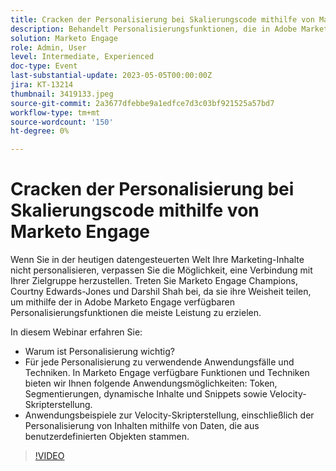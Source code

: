```yaml
---
title: Cracken der Personalisierung bei Skalierungscode mithilfe von Marketo Engage
description: Behandelt Personalisierungsfunktionen, die in Adobe Marketo Engage verfügbar sind; Token, Segmentierungen, dynamische Inhalte und Snippets sowie Velocity-Skripterstellung.  Anwendungsbeispiele zur Velocity-Skripterstellung, einschließlich der Personalisierung von Inhalten mithilfe von Daten, die aus benutzerdefinierten Objekten stammen.
solution: Marketo Engage
role: Admin, User
level: Intermediate, Experienced
doc-type: Event
last-substantial-update: 2023-05-05T00:00:00Z
jira: KT-13214
thumbnail: 3419133.jpeg
source-git-commit: 2a3677dfebbe9a1edfce7d3c03bf921525a57bd7
workflow-type: tm+mt
source-wordcount: '150'
ht-degree: 0%

---
```



# Cracken der Personalisierung bei Skalierungscode mithilfe von Marketo Engage

Wenn Sie in der heutigen datengesteuerten Welt Ihre Marketing-Inhalte nicht personalisieren, verpassen Sie die Möglichkeit, eine Verbindung mit Ihrer Zielgruppe herzustellen. Treten Sie Marketo Engage Champions, Courtny Edwards-Jones und Darshil Shah bei, da sie ihre Weisheit teilen, um mithilfe der in Adobe Marketo Engage verfügbaren Personalisierungsfunktionen die meiste Leistung zu erzielen.

In diesem Webinar erfahren Sie:

* Warum ist Personalisierung wichtig?
* Für jede Personalisierung zu verwendende Anwendungsfälle und Techniken. In Marketo Engage verfügbare Funktionen und Techniken bieten wir Ihnen folgende Anwendungsmöglichkeiten: Token, Segmentierungen, dynamische Inhalte und Snippets sowie Velocity-Skripterstellung.
* Anwendungsbeispiele zur Velocity-Skripterstellung, einschließlich der Personalisierung von Inhalten mithilfe von Daten, die aus benutzerdefinierten Objekten stammen.

>[!VIDEO](https://video.tv.adobe.com/v/3419133/?learn=on)
